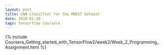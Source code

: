 ```yaml
---
layout: post
title: CNN classifier for the MNIST dataset
date: 2020-01-20 
tags: tensorflow Coursera
---
```

{% include Coursera_Getting_started_with_TensorFlow2/week2/Week_2_Programming_Assignment.html  %}

